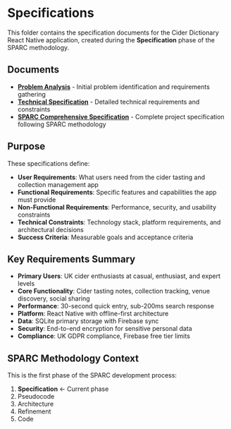 # Specifications

This folder contains the specification documents for the Cider Dictionary React Native application, created during the **Specification** phase of the SPARC methodology.

## Documents

- **[Problem Analysis](problem-analysis.md)** - Initial problem identification and requirements gathering
- **[Technical Specification](technical-specification.md)** - Detailed technical requirements and constraints
- **[SPARC Comprehensive Specification](sparc-comprehensive-specification.md)** - Complete project specification following SPARC methodology

## Purpose

These specifications define:

- **User Requirements**: What users need from the cider tasting and collection management app
- **Functional Requirements**: Specific features and capabilities the app must provide
- **Non-Functional Requirements**: Performance, security, and usability constraints
- **Technical Constraints**: Technology stack, platform requirements, and architectural decisions
- **Success Criteria**: Measurable goals and acceptance criteria

## Key Requirements Summary

- **Primary Users**: UK cider enthusiasts at casual, enthusiast, and expert levels
- **Core Functionality**: Cider tasting notes, collection tracking, venue discovery, social sharing
- **Performance**: 30-second quick entry, sub-200ms search response
- **Platform**: React Native with offline-first architecture
- **Data**: SQLite primary storage with Firebase sync
- **Security**: End-to-end encryption for sensitive personal data
- **Compliance**: UK GDPR compliance, Firebase free tier limits

## SPARC Methodology Context

This is the first phase of the SPARC development process:
1. **Specification** ← Current phase
2. Pseudocode
3. Architecture
4. Refinement
5. Code
